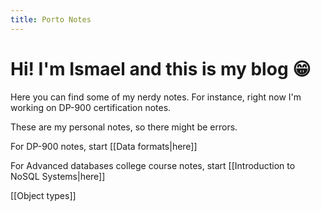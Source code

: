 ```yaml
---
title: Porto Notes
---
```


# Hi! I'm Ismael and this is my **blog** 😁

Here you can find some of my nerdy notes. For instance, right now I'm working on DP-900 certification notes.

These are my personal notes, so there might be errors.

For DP-900 notes, start [[Data formats|here]]

For Advanced databases college course notes, start [[Introduction to NoSQL Systems|here]]

[[Object types]]